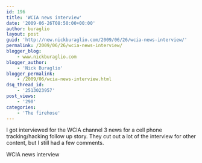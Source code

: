 ```yaml
---
id: 196
title: 'WCIA news interview'
date: '2009-06-26T08:50:00+00:00'
author: buraglio
layout: post
guid: 'http://new.nickburaglio.com/2009/06/26/wcia-news-interview/'
permalink: /2009/06/26/wcia-news-interview/
blogger_blog:
    - www.nickburaglio.com
blogger_author:
    - 'Nick Buraglio'
blogger_permalink:
    - /2009/06/wcia-news-interview.html
dsq_thread_id:
    - '2513023957'
post_views:
    - '290'
categories:
    - 'The firehose'
---
```


I got interviewed for the WCIA channel 3 news for a cell phone tracking/hacking follow up story. They cut out a lot of the interview for other content, but I still had a few comments.

<div>WCIA news interview</div>